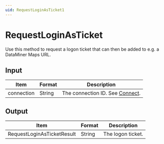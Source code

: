 ```yaml
---
uid: RequestLoginAsTicket1
---
```


# RequestLoginAsTicket

Use this method to request a logon ticket that can then be added to e.g. a DataMiner Maps URL.

## Input

| Item       | Format | Description                                   |
|------------|--------|-----------------------------------------------|
| connection | String | The connection ID. See [Connect](xref:Connect). |

## Output

| Item                        | Format | Description       |
|-----------------------------|--------|-------------------|
| RequestLoginAsTicketResult | String | The logon ticket. |
